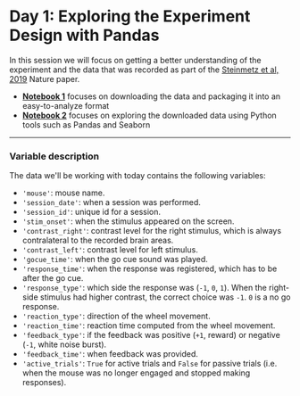 # Day 1: Exploring the Experiment Design with Pandas

In this session we will focus on getting a better understanding of the experiment and the data that was recorded as part of the [Steinmetz et al, 2019](https://www.nature.com/articles/s41586-019-1787-x) Nature paper.

- [**Notebook 1**](1%20Running%20Data%20Pipelines%20With%20Jupyter.ipynb) focuses on downloading the data and packaging it into an easy-to-analyze format
- [**Notebook 2**](2%20Exploring%20Experiment%20Design%20With%20Pandas.ipynb) focuses on exploring the downloaded data using Python tools such as Pandas and Seaborn

---
### Variable description

The data we'll be working with today contains the following variables:

* `'mouse'`: mouse name.
* `'session_date'`: when a session was performed.
* `'session_id'`: unique id for a session.
* `'stim_onset'`: when the stimulus appeared on the screen.
* `'contrast_right'`: contrast level for the right stimulus, which is always contralateral to the recorded brain areas.
* `'contrast_left'`: contrast level for left stimulus.
* `'gocue_time'`: when the go cue sound was played.
* `'response_time'`: when the response was registered, which has to be after the go cue.
* `'response_type'`: which side the response was (`-1`, `0`, `1`). When the right-side stimulus had higher contrast, the correct choice was `-1`. `0` is a no go response.
* `'reaction_type'`: direction of the wheel movement.
* `'reaction_time'`: reaction time computed from the wheel movement.
* `'feedback_type'`: if the feedback was positive (`+1`, reward) or negative (`-1`, white noise burst).
* `'feedback_time'`: when feedback was provided.
* `'active_trials'`: `True` for active trials and `False` for passive trials (i.e. when the mouse was no longer engaged and stopped making responses).